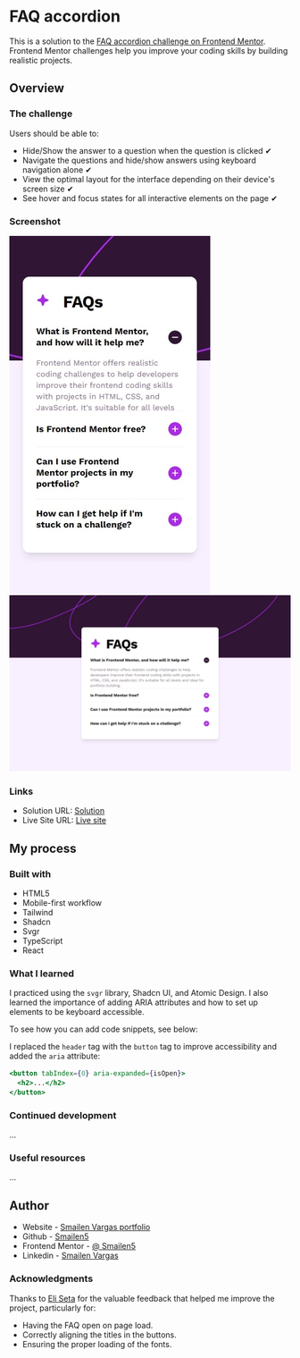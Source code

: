 # FAQ accordion

This is a solution to the [FAQ accordion challenge on Frontend Mentor](https://www.frontendmentor.io/challenges/faq-accordion-wyfFdeBwBz). Frontend Mentor challenges help you improve your coding skills by building realistic projects.

## Overview

### The challenge

Users should be able to:

- Hide/Show the answer to a question when the question is clicked ✔
- Navigate the questions and hide/show answers using keyboard navigation alone ✔
- View the optimal layout for the interface depending on their device's screen size ✔
- See hover and focus states for all interactive elements on the page ✔

### Screenshot

![Smartphone](./screenshot/smartphone.jpeg)
![Desktop](./screenshot/desktop.jpeg)

### Links

- Solution URL: [Solution](https://github.com/Smailen5/Frontend-Mentor-Challenge/tree/main/faq-accordion)
- Live Site URL: [Live site](https://velvety-pixie-ac034e.netlify.app/)

## My process

### Built with

- HTML5
- Mobile-first workflow
- Tailwind
- Shadcn
- Svgr
- TypeScript
- React

### What I learned

I practiced using the `svgr` library, Shadcn UI, and Atomic Design. I also learned the importance of adding ARIA attributes and how to set up elements to be keyboard accessible.

To see how you can add code snippets, see below:

I replaced the `header` tag with the `button` tag to improve accessibility and added the `aria` attribute:

```jsx
<button tabIndex={0} aria-expanded={isOpen}>
  <h2>...</h2>
</button>
```

### Continued development

...

### Useful resources

...

## Author

- Website - [Smailen Vargas portfolio](https://smailenvargas.com/)
- Github - [Smailen5](https://github.com/Smailen5)
- Frontend Mentor - [@ Smailen5](https://www.frontendmentor.io/profile/Smailen5)
- Linkedin - [Smailen Vargas](https://www.linkedin.com/in/smailen-vargas/)

### Acknowledgments

Thanks to [Eli Seta](https://www.frontendmentor.io/profile/elisilk) for the valuable feedback that helped me improve the project, particularly for:

- Having the FAQ open on page load.
- Correctly aligning the titles in the buttons.
- Ensuring the proper loading of the fonts.
